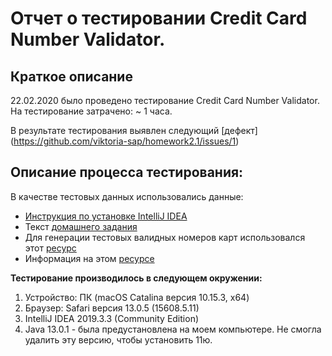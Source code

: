 # Отчет о тестировании Credit Card Number Validator.

## Краткое описание

22.02.2020 было проведено тестирование Credit Card Number Validator.
На тестирование затрачено: ~ 1 часа.

В результате тестирования выявлен следующий [дефект]
(https://github.com/viktoria-sap/homework2.1/issues/1)

## Описание процесса тестирования:
В качестве тестовых данных использовались данные:
* [Инструкция по установке IntelliJ IDEA](https://github.com/netology-code/javaqa-homeworks/blob/master/intro/idea.md)
* Текст [домашнего задания](https://github.com/netology-code/javaqa-homeworks/tree/master/intro)
* Для генерации тестовых валидных номеров карт использовался этот [ресурс](https://www.freeformatter.com/credit-card-number-generator-validator.html)
* Информация на этом [ресурсе](https://www.banki.ru/wikibank/nomer_bankovskoy_kartyi/)

**Тестирование производилось в следующем окружении:**
1. Устройство: ПК (macOS Catalina версия 10.15.3, x64)
1. Браузер: Safari версия 13.0.5 (15608.5.11)
1. IntelliJ IDEA 2019.3.3 (Community Edition)
1. Java 13.0.1 - была предустановлена на моем компьютере. Не смогла удалить эту версию, чтобы установить 11ю.
